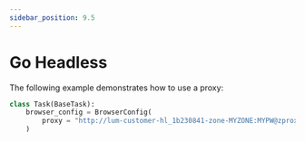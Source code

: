 ```yaml
---
sidebar_position: 9.5
---
```


# Go Headless

The following example demonstrates how to use a proxy:

```python 
class Task(BaseTask):
    browser_config = BrowserConfig(
        proxy = "http://lum-customer-hl_1b230841-zone-MYZONE:MYPW@zproxy.lum-superproxy.io:22225"
    )
```
